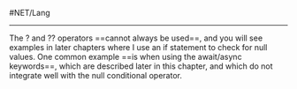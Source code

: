 #NET/Lang 

---

The ? and ?? operators ==cannot always be used==, and you will see examples in later chapters where I use
an if statement to check for null values. One common example ==is when using the await/async keywords==,
which are described later in this chapter, and which do not integrate well with the null conditional operator.